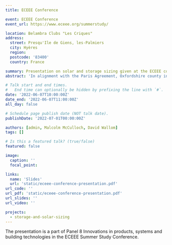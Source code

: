 ```yaml
---
title: ECEEE Conference

event: ECEEE Conference
event_url: https://www.eceee.org/summerstudy/

location: Belambra Clubs "Les Criques"
address:
  street: Presqu'Ile de Giens, les-Palmiers
  city: Hyères
  region:
  postcode: '83400'
  country: France

summary: Presentation on solar and storage sizing given at the ECEEE conference.
abstract: 'In alignment with the Paris Agreement, Oxfordshire county in the United Kingdom aims to become carbon neutral by 2050. Renewable energy help achieve this target by reducing the reliance on carbon-intensive grid electricity. Thus, this research seeks to determine the optimal solar generation and lithium battery storage size to reduce building grid electricity reliance. The analysis starts with modeling the hourly electricity demand. The model uses Elexon building electricity settlement profiles, and assembles them into the hourly demand profile according to the quantity and types of buildings in Oxfordshire. Then, the hourly solar generation is modeled using Pfenninger and Staffell method. Solar photovoltaic and lithium batteries are sized using an iterative method. First, the method iterates through the solar size search range. At each solar size, the method then iterates through the storage size search range. The renewable system is simulated at each iteration using hourly demand and generation data with a simplified system setup and the conventional operation strategy. The sizing method outputs combinations of solar size, battery size, and the resulting grid electricity consumption. The levelized cost of electricity for each combination is calculated, and the lowest cost combination is the optimal sizing. Solar and battery costs are projected from 2019 to 2100, and the optimal sizing is calculated for each year. The result shows that solar generation is cheap but not as flexible as the grid. Battery storage can provide flexibility, but it is too expensive and therefore not utilized. Thus, the optimal solar system is sized to only meet the demand during peak generation, reducing excess generation that cannot be stored. However, as solar and battery prices continue to drop, they will take up greater portions of the energy system, and reduce more grid electricity demand.'

# Talk start and end times.
#   End time can optionally be hidden by prefixing the line with `#`.
date: '2022-06-07T10:00:00Z'
date_end: '2022-06-07T11:00:00Z'
all_day: false

# Schedule page publish date (NOT talk date).
publishDate: '2022-07-01T00:00:00Z'

authors: [admin, Malcolm McCulloch, David Wallom]
tags: []

# Is this a featured talk? (true/false)
featured: false

image:
  caption: ''
  focal_point: 

links:
  name: 'Slides'
  url: 'static/eceee-conference-presentation.pdf'
url_code: ''
url_pdf: 'static/eceee-conference-presentation.pdf'
url_slides: ''
url_video: ''

projects:
  - storage-and-solar-sizing
---
```

The presentation is a part of Panel 8 Innovations in products, systems and building technologies in the ECEEE Summer Study Conference.

